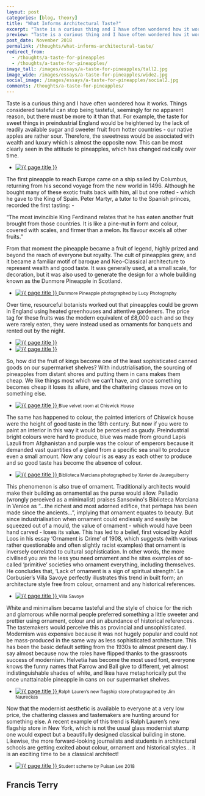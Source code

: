 ```yaml
---
layout: post
categories: [blog, theory]
title: "What Informs Architectural Taste?"
excerpt: "Taste is a curious thing and I have often wondered how it works. Things considered tasteful can stop being tasteful, seemingly for no apparent reason, but there must be more to it than that."
preview: "Taste is a curious thing and I have often wondered how it works. Things considered tasteful can stop being tasteful, seemingly for no apparent reason, but there must be more to it than that."
post_date: November 2018
permalink: /thoughts/what-informs-architectural-taste/
redirect_from:
  - /thoughts/a-taste-for-pineapples
  - /thoughts/a-taste-for-pineapples/
image_tall: /images/essays/a-taste-for-pineapples/tall2.jpg
image_wide: /images/essays/a-taste-for-pineapples/wide2.jpg
social_image: /images/essays/a-taste-for-pineapples/social2.jpg
comments: /thoughts/a-taste-for-pineapples/
---
```


<p>
	Taste is a curious thing and I have often wondered how it works. Things considered tasteful can stop being tasteful, seemingly for no apparent reason, but there must be more to it than that. For example, the taste for sweet things in preindustrial England would be heightened by the lack of readily available sugar and sweeter fruit from hotter countries - our native apples are rather sour. Therefore, the sweetness would be associated with wealth and luxury which is almost the opposite now. This can be most clearly seen in the attitude to pineapples, which has changed radically over time.
</p>

<ul class="list">
	<li class="full">
		<a class="fancybox" rel="group" href="/images/essays/a-taste-for-pineapples/01.jpg">
			<img src="/images/essays/a-taste-for-pineapples/thumbs/01.jpg" alt="{{ page.title }}" />
		</a>
	</li>
</ul>

<p>
	The first pineapple to reach Europe came on a ship sailed by Columbus, returning from his second voyage from the new world in 1496. Although he bought many of these exotic fruits back with him, all but one rotted - which he gave to the King of Spain. Peter Martyr, a tutor to the Spanish princes, recorded the first tasting: -
</p><p>
	“The most invincible King Ferdinand relates that he has eaten another fruit brought from those countries. It is like a pine-nut in form and colour, covered with scales, and firmer than a melon. Its flavour excels all other fruits.”
</p><p>
	From that moment the pineapple became a fruit of legend, highly prized and beyond the reach of everyone but royalty. The cult of pineapples grew, and it became a familiar motif of baroque and Neo-Classical architecture to represent wealth and good taste. It was generally used, at a small scale, for decoration, but it was also used to generate the design for a whole building known as the Dunmore Pineapple in Scotland.
</p>

<ul class="list">
	<li class="full">
		<a class="fancybox" rel="group" href="/images/essays/a-taste-for-pineapples/02.jpg" title="Dunmore Pineapple photographed by Lucy Photography">
			<img src="/images/essays/a-taste-for-pineapples/thumbs/02.jpg" alt="{{ page.title }}" />
		</a>
		<small>Dunmore Pineapple photographed by Lucy Photography</small>
	</li>
</ul>

<p> 
	Over time, resourceful botanists worked out that pineapples could be grown in England using heated greenhouses and attentive gardeners. The price tag for these fruits was the modern equivalent of £8,000 each and so they were rarely eaten, they were instead used as ornaments for banquets and rented out by the night.
</p>

<ul class="list">
	<li class="half">
		<a class="fancybox" rel="group" href="/images/essays/a-taste-for-pineapples/03.jpg">
			<img src="/images/essays/a-taste-for-pineapples/thumbs/03.jpg" alt="{{ page.title }}" />
		</a>
	</li>
	<li class="half">
		<a class="fancybox" rel="group" href="/images/essays/a-taste-for-pineapples/04.jpg">
			<img src="/images/essays/a-taste-for-pineapples/thumbs/04.jpg" alt="{{ page.title }}" />
		</a>
	</li>
</ul>

<p>
	So, how did the fruit of kings become one of the least sophisticated canned goods on our supermarket shelves? With industrialisation, the sourcing of pineapples from distant shores and putting them in cans makes them cheap. We like things most which we can’t have, and once something becomes cheap it loses its allure, and the chattering classes move on to something else.
</p>

<ul class="list">
	<li class="full">
		<a class="fancybox" rel="group" href="/images/essays/a-taste-for-pineapples/05.jpg" title="Blue velvet room at Chiswick House">
			<img src="/images/essays/a-taste-for-pineapples/thumbs/05.jpg" alt="{{ page.title }}" />
		</a>
		<small>Blue velvet room at Chiswick House</small>
	</li>
</ul>

<p>
	The same has happened to colour, the painted interiors of Chiswick house were the height of good taste in the 18th century. But now if you were to paint an interior in this way it would be perceived as gaudy. Preindustrial bright colours were hard to produce, blue was made from ground Lapis Lazuli from Afghanistan and purple was the colour of emperors because it demanded vast quantities of a gland from a specific sea snail to produce even a small amount. Now any colour is as easy as each other to produce and so good taste has become the absence of colour. 
</p> 
 
<ul class="list">
	<li class="full">
		<a class="fancybox" rel="group" href="/images/essays/a-taste-for-pineapples/06.jpg" title="Biblioteca Marciana photographed by Xavier de Jaureguiberry">
			<img src="/images/essays/a-taste-for-pineapples/thumbs/06.jpg" alt="{{ page.title }}" />
		</a>
		<small>Biblioteca Marciana photographed by Xavier de Jaureguiberry</small>
	</li>
</ul>

<p>
	This phenomenon is also true of ornament. Traditionally architects would make their building as ornamental as the purse would allow. Palladio (wrongly perceived as a minimalist) praises Sansovino's Biblioteca Marciana in Venice as “…the richest and most adorned edifice, that perhaps has been made since the ancients…”, implying that ornament equates to beauty. But since industrialisation when ornament could endlessly and easily be squeezed out of a mould, the value of ornament - which would have been hand carved - loses its value. This has led to a belief, first voiced by Adolf Loos in his essay ‘Ornament is Crime’ of 1908, which suggests (with various rather questionable and often slightly racist examples) that ornament is inversely correlated to cultural sophistication. In other words, the more civilised you are the less you need ornament and he sites examples of so-called ‘primitive’ societies who ornament everything, including themselves. He concludes that, ‘Lack of ornament is a sign of spiritual strength’. Le Corbusier’s Villa Savoye perfectly illustrates this trend in built form; an architecture style free from colour, ornament and any historical references.
</p>

<ul class="list">
	<li class="full">
		<a class="fancybox" rel="group" href="/images/essays/a-taste-for-pineapples/10.jpg" title="Villa Savoye">
			<img src="/images/essays/a-taste-for-pineapples/thumbs/10.jpg" alt="{{ page.title }}" />
		</a>
		<small>Villa Savoye</small>
	</li>
</ul>

<p>
	White and minimalism became tasteful and the style of choice for the rich and glamorous while normal people preferred something a little sweeter and prettier using ornament, colour and an abundance of historical references. The tastemakers would perceive this as provincial and unsophisticated. Modernism was expensive because it was not hugely popular and could not be mass-produced in the same way as less sophisticated architecture. This has been the basic default setting from the 1930s to almost present day. I say almost because now the roles have flipped thanks to the grassroots success of modernism. Helvetia has become the most used font, everyone knows the funny names that Farrow and Ball give to different, yet almost indistinguishable shades of white, and Ikea have metaphorically put the once unattainable pineapple in cans on our supermarket shelves.
</p>

<ul class="list">
	<li class="full">
		<a class="fancybox" rel="group" href="/images/essays/a-taste-for-pineapples/08.jpg" title="Ralph Lauren’s new flagship store photographed by Jim Naureckas">
			<img src="/images/essays/a-taste-for-pineapples/thumbs/08.jpg" alt="{{ page.title }}" />
		</a>
		<small>Ralph Lauren’s new flagship store photographed by Jim Naureckas</small>
	</li>
</ul>

<p>
	Now that the modernist aesthetic is available to everyone at a very low price, the chattering classes and tastemakers are hunting around for something else. A recent example of this trend is Ralph Lauren’s new flagship store in New York, which is not the usual glass modernist stump one would expect but a beautifully designed classical building in stone. Likewise, the more forward-looking journalists and students in architectural schools are getting excited about colour, ornament and historical styles… it is an exciting time to be a classical architect!
</p>


<ul class="list">
	<li class="full">
		<a class="fancybox" rel="group" href="/images/essays/a-taste-for-pineapples/09.jpg" title="Student scheme by Puisan Lee 2018">
			<img src="/images/essays/a-taste-for-pineapples/thumbs/09.jpg" alt="{{ page.title }}" />
		</a>
		<small>Student scheme by Puisan Lee 2018</small>
	</li>
</ul>

<h2>
	Francis Terry
</h2>